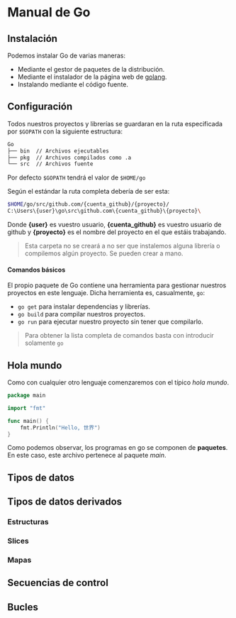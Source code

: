 # Manual de Go

## Instalación

Podemos instalar Go de varias maneras:

- Mediante el gestor de paquetes de la distribución.
- Mediante el instalador de la página web de [golang](https://golang.org/dl/).
- Instalando mediante el código fuente.

## Configuración

Todos nuestros proyectos y librerías se guardaran en la ruta especificada por `$GOPATH` con la siguiente estructura:

```bash
Go
├── bin  // Archivos ejecutables
├── pkg  // Archivos compilados como .a
└── src  // Archivos fuente
```

Por defecto `$GOPATH` tendrá el valor de `$HOME/go`

Según el estándar la ruta completa debería de ser esta:

```bash
$HOME/go/src/github.com/{cuenta_github}/{proyecto}/
C:\Users\{user}\go\src\github.com\{cuenta_github}\{proyecto}\
```

Donde **{user}** es vuestro usuario, **{cuenta_github}** es vuestro usuario de github y **{proyecto}** es el nombre del proyecto en el que estáis trabajando.

> Esta carpeta no se creará a no ser que instalemos alguna librería o compilemos algún proyecto. Se pueden crear a mano.

#### Comandos básicos

El propio paquete de Go contiene una herramienta para gestionar nuestros proyectos en este lenguaje. Dicha herramienta es, casualmente, `go`:

- `go get` para instalar dependencias y librerías.
- `go build` para compilar nuestros proyectos.
- `go run` para ejecutar nuestro proyecto sin tener que compilarlo.

> Para obtener la lista completa de comandos basta con introducir solamente `go`

## Hola mundo

Como con cualquier otro lenguaje comenzaremos con el típico *hola mundo*.

```go
package main

import "fmt"

func main() {
	fmt.Println("Hello, 世界")
}
```

Como podemos observar, los programas en go se componen de **paquetes**. En este caso, este archivo pertenece al paquete *main*.

## Tipos de datos

## Tipos de datos derivados

### Estructuras

### Slices

### Mapas

## Secuencias de control

## Bucles